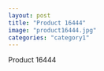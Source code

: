 ```yaml
---
layout: post
title: "Product 16444"
image: "product16444.jpg"
categories: "category1"
---
```

Product 16444
